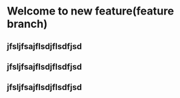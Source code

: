 <h1>Welcome to new feature(feature branch) </h1>
<h2>jfsljfsajflsdjflsdfjsd</h2>
<h2>jfsljfsajflsdjflsdfjsd</h2>
<h2>jfsljfsajflsdjflsdfjsd</h2>